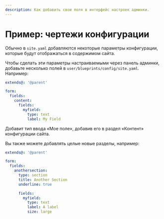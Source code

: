 ```yaml
---
description: Как добавить свои поля в интерфейс настроек админки.
---
```


# Пример: чертежи конфигурации

Обычно в `site.yaml` добавляются некоторые параметры конфигурации, которые будут отображаться в содержимом сайта.

Чтобы сделать эти параметры настраиваемыми через панель админки, добавьте несколько полей в `user/blueprints/config/site.yaml`. Например:

```yaml
extends@: '@parent'

form:
  fields:
    content:
      fields:
        myfield:
          type: text
          label: My Field
```

Добавит тип ввода «Мое поле», добавив его в раздел «Контент» конфигурации сайта.

Вы также можете добавлять целые новые разделы, например:

```yaml
extends@: '@parent'

form:
  fields:
    anothersection:
      type: section
      title: Another Section
      underline: true

      fields:
        myfield:
          type: text
          label: A label
          size: large
```
